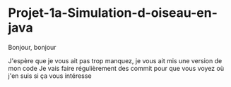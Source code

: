 # Projet-1a-Simulation-d-oiseau-en-java

Bonjour, bonjour

J'espère que je vous ait pas trop manquez, je vous ait mis une version de mon code 
Je vais faire régulièrement des commit pour que vous voyez où j'en suis si ça vous intéresse

